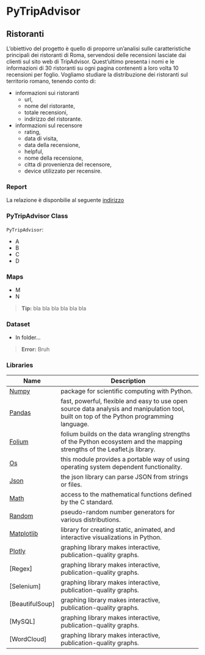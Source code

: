 # PyTripAdvisor
## Ristoranti
L’obiettivo del progetto è quello di proporre un’analisi sulle caratteristiche principali dei ristoranti
di Roma, servendosi delle recensioni lasciate dai clienti sul sito web di TripAdvisor. Quest’ultimo
presenta i nomi e le informazioni di 30 ristoranti su ogni pagina contenenti a loro volta 10 recensioni
per foglio. Vogliamo studiare la distribuzione dei ristoranti sul territorio romano, tenendo conto
di:
* informazioni sui ristoranti
  * url,
  * nome del ristorante,
  * totale recensioni,
  * indirizzo del ristorante.
* informazioni sul recensore
  * rating,
  * data di visita,
  * data della recensione,
  * helpful,
  * nome della recensione,
  * citta di provenienza del recensore,
  * device utilizzato per recensire.

### Report
La relazione è disponbilie al seguente [indirizzo](https://github.com/MatteoFasulo/PyTripAdvisor/blob/main/PyTripAdvisor_Report.pdf)

### PyTripAdvisor Class
`PyTripAdvisor`:
* A
* B
* C
* D

### Maps
* M
* N
> **Tip:** bla bla bla bla bla bla

### Dataset
- In folder...
> **Error:** Bruh


### Libraries

| Name | Description |
| ------------- | ------------------------------ |
| [Numpy] | package for scientific computing with Python.
| [Pandas]| fast, powerful, flexible and easy to use open source data analysis and manipulation tool, built on top of the Python programming language.
| [Folium]| folium builds on the data wrangling strengths of the Python ecosystem and the mapping strengths of the Leaflet.js library.
| [Os]| this module provides a portable way of using operating system dependent functionality.
| [Json]| the json library can parse JSON from strings or files.
| [Math]| access to the mathematical functions defined by the C standard.
| [Random]| pseudo-random number generators for various distributions.
| [Matplotlib]| library for creating static, animated, and interactive visualizations in Python.
| [Plotly]| graphing library makes interactive, publication-quality graphs.
| [Regex]| graphing library makes interactive, publication-quality graphs.
| [Selenium]| graphing library makes interactive, publication-quality graphs.
| [BeautifulSoup]| graphing library makes interactive, publication-quality graphs.
| [MySQL]| graphing library makes interactive, publication-quality graphs.
| [WordCloud]| graphing library makes interactive, publication-quality graphs.

[os]: <https://docs.python.org/3/library/os.html>
[json]: <https://docs.python.org/3/library/json.html>
[Numpy]: <https://numpy.org/install/>
[Pandas]: <https://pandas.pydata.org/>
[Folium]: <https://python-visualization.github.io/folium/>
[Math]: <https://docs.python.org/3/library/math.html>
[Random]: <https://docs.python.org/3/library/random.html>
[NetworkX]: <https://networkx.org/>
[PowerLaw]: <https://pypi.org/project/powerlaw/>
[EmpiricalDist]: <https://pypi.org/project/empiricaldist/>
[Matplotlib]: <https://matplotlib.org/>
[Plotly]: <https://plotly.com/python/>
[Kaleido]: <https://pypi.org/project/kaleido/>
[MPL Toolkits]: <https://matplotlib.org/stable/tutorials/toolkits/mplot3d.html>
